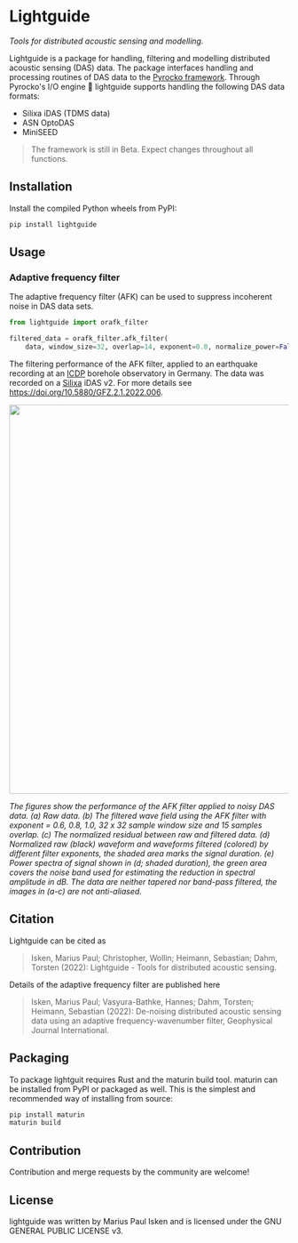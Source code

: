 # Lightguide

*Tools for distributed acoustic sensing and modelling.*

Lightguide is a package for handling, filtering and modelling distributed acoustic sensing (DAS) data. The package interfaces handling and processing routines of DAS data to the [Pyrocko framework](https://pyrocko.org). Through Pyrocko's I/O engine :rocket: lightguide supports handling the following DAS data formats:

- Silixa iDAS (TDMS data)
- ASN OptoDAS
- MiniSEED

> The framework is still in Beta. Expect changes throughout all functions.

## Installation

Install the compiled Python wheels from PyPI:

```sh
pip install lightguide
```

## Usage

### Adaptive frequency filter

The adaptive frequency filter (AFK) can be used to suppress incoherent noise in DAS data sets.

```python
from lightguide import orafk_filter

filtered_data = orafk_filter.afk_filter(
    data, window_size=32, overlap=14, exponent=0.0, normalize_power=False)
```

The filtering performance of the AFK filter, applied to an earthquake recording at an [ICDP](https://www.icdp-online.org/home/) borehole observatory in Germany. The data was recorded on a [Silixa](https://silixa.com/) iDAS v2. For more details see <https://doi.org/10.5880/GFZ.2.1.2022.006>.

<img src="https://user-images.githubusercontent.com/4992805/170084970-9484afe7-9b95-45a0-ac8e-aec56ddfb3ea.png" style="width: 700px;" />

*The figures show the performance of the AFK filter applied to noisy DAS data. (a) Raw data. (b) The filtered wave field using the AFK filter with exponent = 0.6, 0.8, 1.0, 32 x 32 sample window size and 15 samples overlap. (c) The normalized residual between raw and filtered data. (d) Normalized raw (black) waveform and waveforms filtered (colored) by different filter exponents, the shaded area marks the signal duration. (e) Power spectra of signal shown in (d; shaded duration), the green area covers the noise band used for estimating the reduction in spectral amplitude in dB. The data are neither tapered nor band-pass filtered, the images in (a-c) are not anti-aliased.*

## Citation

Lightguide can be cited as

> Isken, Marius Paul; Christopher, Wollin; Heimann, Sebastian; Dahm, Torsten (2022): Lightguide - Tools for distributed acoustic sensing.

Details of the adaptive frequency filter are published here

> Isken, Marius Paul; Vasyura-Bathke, Hannes; Dahm, Torsten; Heimann, Sebastian (2022): De-noising distributed acoustic sensing data using an adaptive frequency-wavenumber filter, Geophysical Journal International.

## Packaging

To package lightguit requires Rust and the maturin build tool. maturin can be installed from PyPI or packaged as well. This is the simplest and recommended way of installing from source:

```sh
pip install maturin
maturin build
```

## Contribution

Contribution and merge requests by the community are welcome!

## License

lightguide was written by Marius Paul Isken and is licensed under the GNU GENERAL PUBLIC LICENSE v3.
